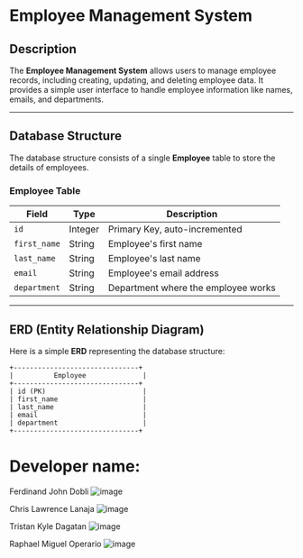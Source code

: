 # Employee Management System

## Description

The **Employee Management System** allows users to manage employee records, including creating, updating, and deleting employee data. It provides a simple user interface to handle employee information like names, emails, and departments.

---

## Database Structure

The database structure consists of a single **Employee** table to store the details of employees.

### **Employee Table**

| Field        | Type        | Description                             |
|--------------|-------------|-----------------------------------------|
| `id`         | Integer     | Primary Key, auto-incremented          |
| `first_name` | String      | Employee's first name                  |
| `last_name`  | String      | Employee's last name                   |
| `email`      | String      | Employee's email address               |
| `department` | String      | Department where the employee works    |

---

## ERD (Entity Relationship Diagram)

Here is a simple **ERD** representing the database structure:

```plaintext
+-------------------------------+
|          Employee              |
+-------------------------------+
| id (PK)                        |
| first_name                     |
| last_name                      |
| email                          |
| department                     |
+-------------------------------+
```
# Developer name:
Ferdinand John Dobli
![image](https://github.com/user-attachments/assets/89f33bc9-2d6f-4686-9a94-88e84c914c78)

Chris Lawrence Lanaja
![image](https://github.com/user-attachments/assets/08811b57-790d-4faf-a40b-1981abb60f29)

Tristan Kyle Dagatan
![image](https://github.com/user-attachments/assets/343905fd-9677-41c7-96e5-8d1c4a812169)

Raphael Miguel Operario
![image](https://github.com/user-attachments/assets/08d0be87-2bbb-4de9-92e3-bee3569dd5ae)
